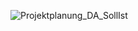 ![Projektplanung_DA_SollIst](https://gitlab.com/solidus/hefei/uploads/0fc81de9fd92fd1ab5b206414f27c6d5/Projektplanung_DA_SollIst.png)
